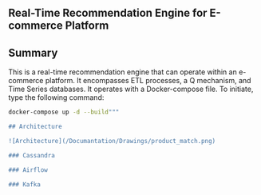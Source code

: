 ## Real-Time Recommendation Engine for E-commerce Platform

## Summary

This is a real-time recommendation engine that can operate within an e-commerce platform. It encompasses ETL processes, a Q mechanism, and Time Series databases. It operates with a Docker-compose file. To initiate, type the following command:

```bash
docker-compose up -d --build"""

## Architecture

![Architecture](/Documantation/Drawings/product_match.png)

### Cassandra

### Airflow

### Kafka


